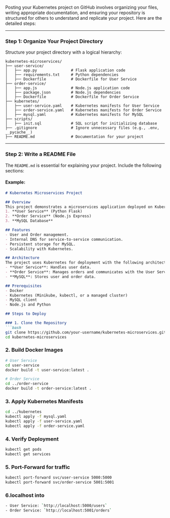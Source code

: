 Posting your Kubernetes project on GitHub involves organizing your files, writing appropriate documentation, and ensuring your repository is structured for others to understand and replicate your project. Here are the detailed steps:

---

### **Step 1: Organize Your Project Directory**
Structure your project directory with a logical hierarchy:

```
kubernetes-microservices/
├── user-service/
│   ├── app.py               # Flask application code
│   ├── requirements.txt     # Python dependencies
│   ├── Dockerfile           # Dockerfile for User Service
├── order-service/
│   ├── app.js               # Node.js application code
│   ├── package.json         # Node.js dependencies
│   ├── Dockerfile           # Dockerfile for Order Service
├── kubernetes/
│   ├── user-service.yaml    # Kubernetes manifests for User Service
│   ├── order-service.yaml   # Kubernetes manifests for Order Service
│   ├── mysql.yaml           # Kubernetes manifests for MySQL
├── scripts/
│   ├── init.sql             # SQL script for initializing database
├── .gitignore               # Ignore unnecessary files (e.g., .env, __pycache__)
├── README.md                # Documentation for your project
```

---

### **Step 2: Write a README File**
The `README.md` is essential for explaining your project. Include the following sections:

#### Example:
```markdown
# Kubernetes Microservices Project

## Overview
This project demonstrates a microservices application deployed on Kubernetes. It consists of:
1. **User Service** (Python Flask)
2. **Order Service** (Node.js Express)
3. **MySQL Database**

## Features
- User and Order management.
- Internal DNS for service-to-service communication.
- Persistent storage for MySQL.
- Scalability with Kubernetes.

## Architecture
The project uses Kubernetes for deployment with the following architecture:
- **User Service**: Handles user data.
- **Order Service**: Manages orders and communicates with the User Service.
- **MySQL**: Stores user and order data.

## Prerequisites
- Docker
- Kubernetes (Minikube, kubectl, or a managed cluster)
- MySQL client
- Node.js and Python

## Steps to Deploy

### 1. Clone the Repository
```bash
git clone https://github.com/your-username/kubernetes-microservices.git
cd kubernetes-microservices
```

### 2. Build Docker Images
```bash
# User Service
cd user-service
docker build -t user-service:latest .

# Order Service
cd ../order-service
docker build -t order-service:latest .
```

### 3. Apply Kubernetes Manifests
```bash
cd ../kubernetes
kubectl apply -f mysql.yaml
kubectl apply -f user-service.yaml
kubectl apply -f order-service.yaml
```

### 4. Verify Deployment
```bash
kubectl get pods
kubectl get services
```
### 5. Port-Forward for traffic
```bash
kubectl port-forward svc/user-service 5000:5000
kubectl port-forward svc/order-service 5001:5001
```

### 6.localhost into 
```bash
- User Service: `http://localhost:5000/users`
- Order Service: `http://localhost:5001/orders`
```




